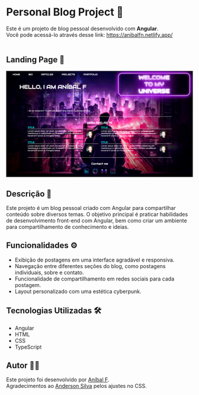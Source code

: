 # Personal Blog Project  📝

Este é um projeto de blog pessoal desenvolvido com **Angular**.  
Você pode acessá-lo através desse link: <a target="_blank" href="">https://anibalfn.netlify.app/</a>
<br />
<br />

## Landing Page 📖
![Landing Page of blog](https://raw.githubusercontent.com/anibalfn/angular-blog-project/main/src/assets/landingpage_proj.png)

## Descrição 📝

Este projeto é um blog pessoal criado com Angular para compartilhar conteúdo sobre diversos temas. O objetivo principal é praticar habilidades de desenvolvimento front-end com Angular, bem como criar um ambiente para compartilhamento de conhecimento e ideias.

## Funcionalidades ⚙️

- Exibição de postagens em uma interface agradável e responsiva.
- Navegação entre diferentes seções do blog, como postagens individuais, sobre e contato.
- Funcionalidade de compartilhamento em redes sociais para cada postagem.
- Layout personalizado com uma estética cyberpunk.

## Tecnologias Utilizadas 🛠️

- Angular
- HTML
- CSS
- TypeScript

## Autor 🧑‍💻

Este projeto foi desenvolvido por [Aníbal F](https://github.com/anibalfn).  
Agradecimentos ao [Anderson Silva](https://github.com/AndersonSilva94) pelos ajustes no CSS. 
